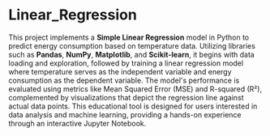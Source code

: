 # Linear_Regression
This project implements a **Simple Linear Regression** model in Python to predict energy consumption based on temperature data. Utilizing libraries such as **Pandas**, **NumPy**, **Matplotlib**, and **Scikit-learn**, it begins with data loading and exploration, followed by training a linear regression model where temperature serves as the independent variable and energy consumption as the dependent variable. The model's performance is evaluated using metrics like Mean Squared Error (MSE) and R-squared (R²), complemented by visualizations that depict the regression line against actual data points. This educational tool is designed for users interested in data analysis and machine learning, providing a hands-on experience through an interactive Jupyter Notebook.

